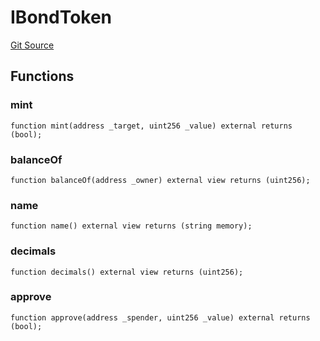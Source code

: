 # IBondToken
[Git Source](https://github.com/debtdao/pools/blob/3a355b63a4ea85c599cae3d82f5863faaeacb6a5/tests/foundry/interfaces/IBondToken.sol)


## Functions
### mint


```solidity
function mint(address _target, uint256 _value) external returns (bool);
```

### balanceOf


```solidity
function balanceOf(address _owner) external view returns (uint256);
```

### name


```solidity
function name() external view returns (string memory);
```

### decimals


```solidity
function decimals() external view returns (uint256);
```

### approve


```solidity
function approve(address _spender, uint256 _value) external returns (bool);
```

